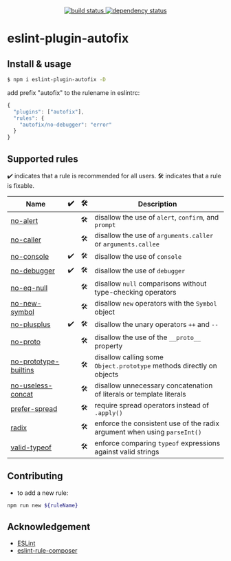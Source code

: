 <p align="center">
  <a href="https://ci.appveyor.com/api/projects/status/v562l6v4h098dvtf?svg=true">
    <img src="https://ci.appveyor.com/api/projects/status/v562l6v4h098dvtf?svg=true"
         alt="build status">
  </a>
  <a href="https://david-dm.org/tplss/node">
    <img src="https://david-dm.org/aladdin-add/eslint-plugin-autofix/status.svg"
         alt="dependency status">
  </a>
</p>

# eslint-plugin-autofix

## Install & usage

```bash
$ npm i eslint-plugin-autofix -D
```

add prefix "autofix" to the rulename in eslintrc:
```js
{
  "plugins": ["autofix"],
  "rules": {
    "autofix/no-debugger": "error"
  }
}
```

## Supported rules

✔️ indicates that a rule is recommended for all users.
🛠 indicates that a rule is fixable.

<!-- __BEGIN AUTOGENERATED TABLE__ -->
Name | ✔️ | 🛠 | Description
----- | ----- | ----- | -----
[no-alert](https://eslint.org/docs/rules/no-alert) |  | 🛠 | disallow the use of `alert`, `confirm`, and `prompt`
[no-caller](https://eslint.org/docs/rules/no-caller) |  | 🛠 | disallow the use of `arguments.caller` or `arguments.callee`
[no-console](https://eslint.org/docs/rules/no-console) | ✔️ | 🛠 | disallow the use of `console`
[no-debugger](https://eslint.org/docs/rules/no-debugger) | ✔️ | 🛠 | disallow the use of `debugger`
[no-eq-null](https://eslint.org/docs/rules/no-eq-null) |  | 🛠 | disallow `null` comparisons without type-checking operators
[no-new-symbol](https://eslint.org/docs/rules/no-new-symbol) |  | 🛠 | disallow `new` operators with the `Symbol` object
[no-plusplus](https://eslint.org/docs/rules/no-plusplus) | ✔️ | 🛠 | disallow the unary operators `++` and `--`
[no-proto](https://eslint.org/docs/rules/no-proto) |  | 🛠 | disallow the use of the `__proto__` property
[no-prototype-builtins](https://eslint.org/docs/rules/no-prototype-builtins) |  | 🛠 | disallow calling some `Object.prototype` methods directly on objects
[no-useless-concat](https://eslint.org/docs/rules/no-useless-concat) |  | 🛠 | disallow unnecessary concatenation of literals or template literals
[prefer-spread](https://eslint.org/docs/rules/prefer-spread) |  | 🛠 | require spread operators instead of `.apply()`
[radix](https://eslint.org/docs/rules/radix) |  | 🛠 | enforce the consistent use of the radix argument when using `parseInt()`
[valid-typeof](https://eslint.org/docs/rules/valid-typeof) |  | 🛠 | enforce comparing `typeof` expressions against valid strings
<!-- __END AUTOGENERATED TABLE__ -->

## Contributing

+ to add a new rule:
```bash
npm run new ${ruleName}
```

## Acknowledgement
+ [ESLint](https://eslint.org)
+ [eslint-rule-composer](https://github.com/not-an-aardvark/eslint-rule-composer)